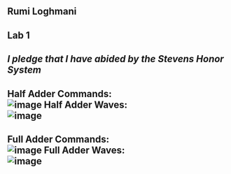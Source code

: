 **Rumi Loghmani**
---
**Lab 1**
---
_I pledge that I have abided by the Stevens Honor System_
---
**Half Adder Commands:** <br>
![image](https://github.com/rumilog/CPE-322/assets/102829545/b18ee7fd-2bba-4b2c-8dbb-b87dc2109bbe)
**Half Adder Waves:** <br>
![image](https://github.com/rumilog/CPE-322/assets/102829545/7464b294-307c-4c85-8b16-a8427a45d0a7)
---
**Full Adder Commands:**<br>
![image](https://github.com/rumilog/CPE-322/assets/102829545/6d705d7d-80e5-44be-b3a8-dd57c2622c62)
**Full Adder Waves:**<br>
![image](https://github.com/rumilog/CPE-322/assets/102829545/5199a641-2282-49d3-981b-5e831264a668)
---

